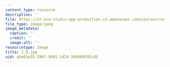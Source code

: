 ```yaml
---
content_type: resource
description: ''
file: https://ol-ocw-studio-app-production.s3.amazonaws.com/courses/res-18-006-calculus-revisited-single-variable-calculus-fall-2010/a5e61e35296f80011d24589660f85cd5_2_8.jpg
file_type: image/jpeg
image_metadata:
  caption: ''
  credit: ''
  image-alt: ''
resourcetype: Image
title: 2_8.jpg
uid: a5e61e35-296f-8001-1d24-589660f85cd5
---
```

